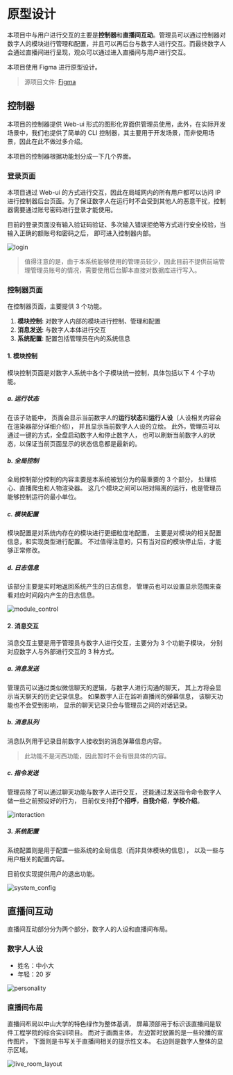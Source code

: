 # 原型设计

本项目中与用户进行交互的主要是**控制器**和**直播间互动**。管理员可以通过控制器对数字人的模块进行管理和配置，并且可以再后台与数字人进行交互。而最终数字人会通过直播间进行呈现，观众可以通过进入直播间与用户进行交互。

本项目使用 Figma 进行原型设计。

> 源项目文件: [Figma](https://www.figma.com/file/QiaItyolW904fLVQYW3TyJ/%E8%BD%AF%E4%BB%B6%E5%B7%A5%E7%A8%8B%E6%80%BB%E7%BB%BC%E5%90%88%E5%AE%9E%E8%AE%AD?type=design&node-id=0-1&mode=design&t=RNBw7TQ1UZJBky6y-0)

## 控制器

本项目的控制器提供 Web-ui 形式的图形化界面供管理员使用，此外，在实际开发场景中，我们也提供了简单的 CLI 控制器，其主要用于开发场景，而非使用场景，因此在此不做过多介绍。

本项目的控制器根据功能划分成一下几个界面。

### 登录页面

本项目通过 Web-ui 的方式进行交互，因此在局域网内的所有用户都可以访问 IP 进行控制器后台页面。为了保证数字人在运行时不会受到其他人的恶意干扰，控制器需要通过账号密码进行登录才能使用。

目前的登录页面没有输入验证码验证、多次输入错误拒绝等方式进行安全校验，当输入正确的额账号和密码之后，
即可进入控制器内部。

![login](img/pages/login.svg)

> 值得注意的是，由于本系统能够使用的管理员较少，因此目前不提供前端管理管理员账号的情况，需要使用后台脚本直接对数据库进行写入。

### 控制器页面

在控制器页面，主要提供 3 个功能。

1. **模块控制**: 对数字人内部的模块进行控制、管理和配置
2. **消息发送**: 与数字人本体进行交互
3. **系统配置**: 配置包括管理员在内的系统信息

#### 1. 模块控制

模块控制页面是对数字人系统中各个子模块统一控制，具体包括以下 4 个子功能。

##### a. 运行状态

在该子功能中，
页面会显示当前数字人的**运行状态**和**运行人设**（人设相关内容会在渲染器部分详细介绍），
并且显示当前数字人人设的立绘。
此外，管理员可以通过一键的方式，全盘启动数字人和停止数字人，
也可以刷新当前数字人的状态，以保证当前页面显示的状态信息都是最新的。

##### b. 全局控制

全局控制部分控制的内容主要是本系统被划分为的最重要的 3 个部分，
处理核心、直播爬虫和人物渲染器。
这几个模块之间可以相对隔离的运行，也是管理员能够控制运行的最小单位。

##### c. 模块配置

模块配置是对系统内存在的模块进行更细粒度地配置，
主要是对模块的相关配置信息，和实现类型进行配置。
不过值得注意的，只有当对应的模块停止后，才能够正常修改。

##### d. 日志信息

该部分主要是实时地返回系统产生的日志信息，
管理员也可以设置显示范围来查看对应时间段内产生的日志信息。

![module_control](img/pages/module_control.svg)

#### 2. 消息交互

消息交互主要是用于管理员与数字人进行交互，主要分为 3 个功能子模块，
分别对应数字人与外部进行交互的 3 种方式。

##### a. 消息发送

管理员可以通过类似微信聊天的逻辑，与数字人进行沟通的聊天，
其上方将会显示当天聊天的历史记录信息。
如果数字人正在监听直播间的弹幕信息，
该聊天功能也不会受到影响，
显示的聊天记录只会与管理员之间的对话记录。

##### b. 消息队列

消息队列用于记录目前数字人接收到的消息弹幕信息内容。

> 此功能不是河西功能，因此暂时不会有很具体的内容。

##### c. 指令发送

管理员除了可以通过聊天功能与数字人进行交互，
还能通过发送指令命令数字人做一些之前预设好的行为，
目前仅支持**打个招呼**，**自我介绍**，**学校介绍**。

![interaction](img/pages/interaction.svg)

##### 3. 系统配置

系统配置则是用于配置一些系统的全局信息（而非具体模块的信息），
以及一些与用户相关的配置内容。

目前仅实现提供用户的退出功能。

![system_config](img/pages/system_config.svg)

## 直播间互动

直播间互动部分分为两个部分，数字人的人设和直播间布局。

### 数字人人设

-   姓名：中小大
-   年轻：20 岁

![personality](img/personality.png)

### 直播间布局

直播间布局以中山大学的特色绿作为整体基调，
屏幕顶部用于标识该直播间是软件工程学院的综合实训项目。
而对于画面主体，
左边暂时放置的是一些轮播的宣传图片，
下面则是书写关于直播间相关的提示性文本。
右边则是数字人整体的显示区域。

![live_room_layout](img/live_room_layout.png)
